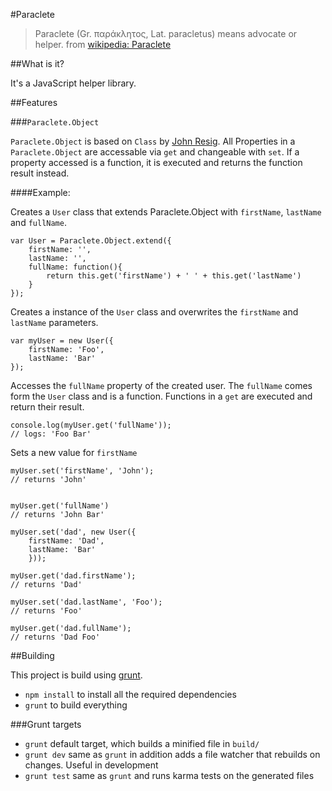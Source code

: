 #Paraclete

> Paraclete (Gr. παράκλητος, Lat. paracletus) means advocate or helper.
> from [wikipedia: Paraclete](http://en.wikipedia.org/wiki/Paraclete)

##What is it?

It's a JavaScript helper library.

##Features

###`Paraclete.Object`

`Paraclete.Object` is based on `Class` by [John Resig](http://ejohn.org/blog/simple-javascript-inheritance/).
All Properties in a `Paraclete.Object` are accessable via `get` and changeable with `set`.
If a property accessed is a function, it is executed and returns the function result instead.

####Example:

Creates a `User` class that extends Paraclete.Object with `firstName`, `lastName` and `fullName`.

    var User = Paraclete.Object.extend({
        firstName: '',
        lastName: '',
        fullName: function(){
            return this.get('firstName') + ' ' + this.get('lastName')
        }
    });

Creates a instance of the `User` class and overwrites the `firstName` and `lastName` parameters.

    var myUser = new User({
        firstName: 'Foo',
        lastName: 'Bar'
    });

Accesses the `fullName` property of the created user. The `fullName` comes form the `User` class and is a function.
Functions in a `get` are executed and return their result.

    console.log(myUser.get('fullName'));
    // logs: 'Foo Bar'

Sets a new value for `firstName`

    myUser.set('firstName', 'John');
    // returns 'John'


    myUser.get('fullName')
    // returns 'John Bar'

    myUser.set('dad', new User({
        firstName: 'Dad',
        lastName: 'Bar'
        }));

    myUser.get('dad.firstName');
    // returns 'Dad'

    myUser.set('dad.lastName', 'Foo');
    // returns 'Foo'

    myUser.get('dad.fullName');
    // returns 'Dad Foo'

##Building

This project is build using [grunt](http://gruntjs.com/).

- `npm install` to install all the required dependencies
- `grunt` to build everything

###Grunt targets

- `grunt` default target, which builds a minified file in `build/`
- `grunt dev` same as `grunt` in addition adds a file watcher that rebuilds on changes. Useful in development
- `grunt test` same as `grunt` and runs karma tests on the generated files